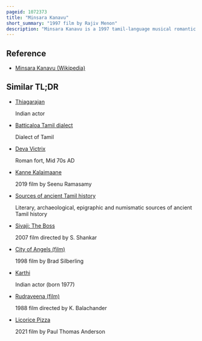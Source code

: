 ```yaml
---
pageid: 1072373
title: "Minsara Kanavu"
short_summary: "1997 film by Rajiv Menon"
description: "Minsara Kanavu is a 1997 tamil-language musical romantic Drama Film written by Rajiv Menon and directed. The Film Stars Arvind Swamy, Prabhu Deva, and Kajol in her Tamil Debut, and revolves around Priya, a convent Student who wants to become a Nun. Thomas Priya's Childhood Friend Returns to india after his Studies overseas and falls in Love with her after their first Meeting at her Convent. Thomas Tries to dissuade Priya from her Ambition but both Fall in Love with her Thanks to the Help of hairstylist Deva who is known for his Ability to change Woman's Minds."
---
```


## Reference

- [Minsara Kanavu (Wikipedia)](https://en.wikipedia.org/?curid=1072373)

## Similar TL;DR

- [Thiagarajan](/tldr/en/thiagarajan)

  Indian actor

- [Batticaloa Tamil dialect](/tldr/en/batticaloa-tamil-dialect)

  Dialect of Tamil

- [Deva Victrix](/tldr/en/deva-victrix)

  Roman fort, Mid 70s AD

- [Kanne Kalaimaane](/tldr/en/kanne-kalaimaane)

  2019 film by Seenu Ramasamy

- [Sources of ancient Tamil history](/tldr/en/sources-of-ancient-tamil-history)

  Literary, archaeological, epigraphic and numismatic sources of ancient Tamil history

- [Sivaji: The Boss](/tldr/en/sivaji-the-boss)

  2007 film directed by S. Shankar

- [City of Angels (film)](/tldr/en/city-of-angels-film)

  1998 film by Brad Silberling

- [Karthi](/tldr/en/karthi)

  Indian actor (born 1977)

- [Rudraveena (film)](/tldr/en/rudraveena-film)

  1988 film directed by K. Balachander

- [Licorice Pizza](/tldr/en/licorice-pizza)

  2021 film by Paul Thomas Anderson
